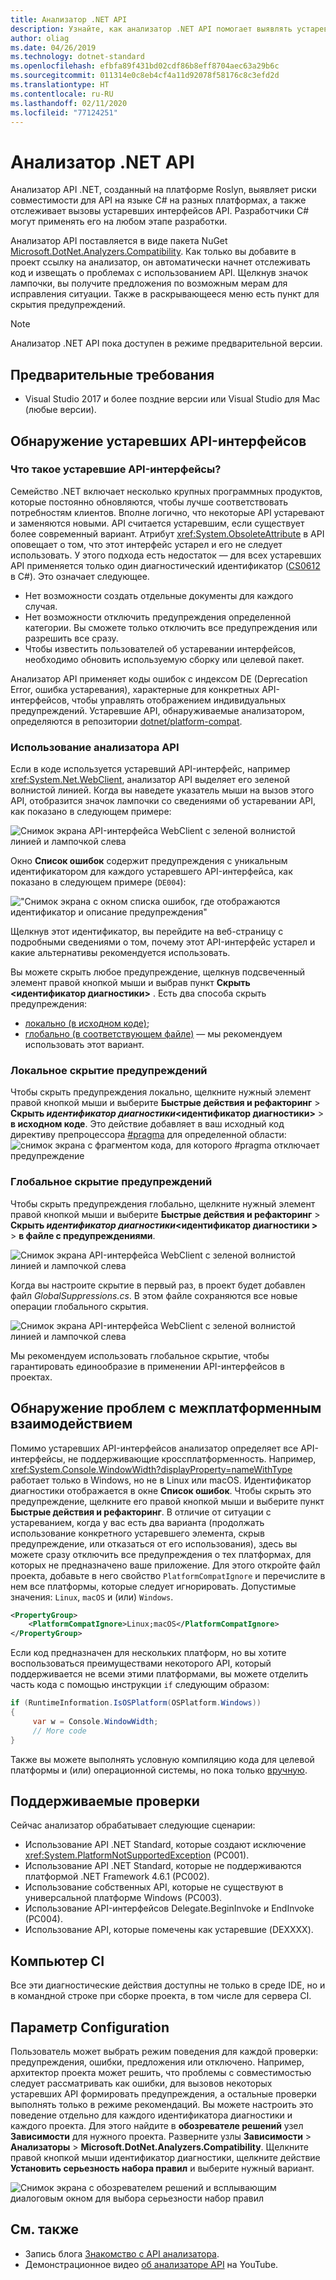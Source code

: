 ```yaml
---
title: Анализатор .NET API
description: Узнайте, как анализатор .NET API помогает выявлять устаревшие интерфейсы API и проблемы с совместимостью платформ.
author: oliag
ms.date: 04/26/2019
ms.technology: dotnet-standard
ms.openlocfilehash: efbfa89f431bd02cdf86b8eff8704aec63a29b6c
ms.sourcegitcommit: 011314e0c8eb4cf4a11d92078f58176c8c3efd2d
ms.translationtype: HT
ms.contentlocale: ru-RU
ms.lasthandoff: 02/11/2020
ms.locfileid: "77124251"
---
```

# <a name="net-api-analyzer"></a>Анализатор .NET API

Анализатор API .NET, созданный на платформе Roslyn, выявляет риски совместимости для API на языке C# на разных платформах, а также отслеживает вызовы устаревших интерфейсов API. Разработчики C# могут применять его на любом этапе разработки.

Анализатор API поставляется в виде пакета NuGet [Microsoft.DotNet.Analyzers.Compatibility](https://www.nuget.org/packages/Microsoft.DotNet.Analyzers.Compatibility/). Как только вы добавите в проект ссылку на анализатор, он автоматически начнет отслеживать код и извещать о проблемах с использованием API. Щелкнув значок лампочки, вы получите предложения по возможным мерам для исправления ситуации. Также в раскрывающееся меню есть пункт для скрытия предупреждений.

> [!NOTE]
> Анализатор .NET API пока доступен в режиме предварительной версии.

## <a name="prerequisites"></a>Предварительные требования

- Visual Studio 2017 и более поздние версии или Visual Studio для Mac (любые версии).

## <a name="discovering-deprecated-apis"></a>Обнаружение устаревших API-интерфейсов

### <a name="what-are-deprecated-apis"></a>Что такое устаревшие API-интерфейсы?

Семейство .NET включает несколько крупных программных продуктов, которые постоянно обновляются, чтобы лучше соответствовать потребностям клиентов. Вполне логично, что некоторые API устаревают и заменяются новыми. API считается устаревшим, если существует более современный вариант. Атрибут <xref:System.ObsoleteAttribute> в API оповещает о том, что этот интерфейс устарел и его не следует использовать. У этого подхода есть недостаток — для всех устаревших API применяется только один диагностический идентификатор ([CS0612](../../csharp/misc/cs0612.md) в C#). Это означает следующее.

- Нет возможности создать отдельные документы для каждого случая.
- Нет возможности отключить предупреждения определенной категории. Вы сможете только отключить все предупреждения или разрешить все сразу.
- Чтобы известить пользователей об устаревании интерфейсов, необходимо обновить используемую сборку или целевой пакет.

Анализатор API применяет коды ошибок с индексом DE (Deprecation Error, ошибка устаревания), характерные для конкретных API-интерфейсов, чтобы управлять отображением индивидуальных предупреждений. Устаревшие API, обнаруживаемые анализатором, определяются в репозитории [dotnet/platform-compat](https://github.com/dotnet/platform-compat).

### <a name="using-the-api-analyzer"></a>Использование анализатора API

Если в коде используется устаревший API-интерфейс, например <xref:System.Net.WebClient>, анализатор API выделяет его зеленой волнистой линией. Когда вы наведете указатель мыши на вызов этого API, отобразится значок лампочки со сведениями об устаревании API, как показано в следующем примере:

![Снимок экрана API-интерфейса WebClient с зеленой волнистой линией и лампочкой слева](media/api-analyzer/green-squiggle.jpg)

Окно **Список ошибок** содержит предупреждения с уникальным идентификатором для каждого устаревшего API-интерфейса, как показано в следующем примере (`DE004`): 

!["Снимок экрана с окном списка ошибок, где отображаются идентификатор и описание предупреждения"](media/api-analyzer/warnings-id-and-descriptions.jpg "Окно списка ошибок с предупреждениями.")

Щелкнув этот идентификатор, вы перейдите на веб-страницу с подробными сведениями о том, почему этот API-интерфейс устарел и какие альтернативы рекомендуется использовать.

Вы можете скрыть любое предупреждение, щелкнув подсвеченный элемент правой кнопкой мыши и выбрав пункт **Скрыть \<идентификатор диагностики>** . Есть два способа скрыть предупреждения: 

- [локально (в исходном коде)](#suppressing-warnings-locally);
- [глобально (в соответствующем файле)](#suppressing-warnings-globally) — мы рекомендуем использовать этот вариант.

### <a name="suppressing-warnings-locally"></a>Локальное скрытие предупреждений

Чтобы скрыть предупреждения локально, щелкните нужный элемент правой кнопкой мыши и выберите **Быстрые действия и рефакторинг** > **Скрыть *идентификатор диагностики*\<идентификатор диагностики>**  > **в исходном коде**. Это действие добавляет в ваш исходный код директиву препроцессора [#pragma](../../csharp/language-reference/preprocessor-directives/preprocessor-pragma-warning.md) для определенной области: ![снимок экрана с фрагментом кода, для которого #pragma отключает предупреждение](media/api-analyzer/suppress-in-source.jpg)

### <a name="suppressing-warnings-globally"></a>Глобальное скрытие предупреждений

Чтобы скрыть предупреждения глобально, щелкните нужный элемент правой кнопкой мыши и выберите **Быстрые действия и рефакторинг** > **Скрыть *идентификатор диагностики*\<идентификатор диагностики >**  > **в файле с предупреждениями**.

![Снимок экрана API-интерфейса WebClient с зеленой волнистой линией и лампочкой слева](media/api-analyzer/suppress-in-sup-file.jpg)

Когда вы настроите скрытие в первый раз, в проект будет добавлен файл *GlobalSuppressions.cs*. В этом файле сохраняются все новые операции глобального скрытия.

![Снимок экрана API-интерфейса WebClient с зеленой волнистой линией и лампочкой слева](media/api-analyzer/suppression-file.jpg)

Мы рекомендуем использовать глобальное скрытие, чтобы гарантировать единообразие в применении API-интерфейсов в проектах.

## <a name="discovering-cross-platform-issues"></a>Обнаружение проблем с межплатформенным взаимодействием

Помимо устаревших API-интерфейсов анализатор определяет все API-интерфейсы, не поддерживающие кроссплатформенность. Например, <xref:System.Console.WindowWidth?displayProperty=nameWithType> работает только в Windows, но не в Linux или macOS. Идентификатор диагностики отображается в окне **Список ошибок**. Чтобы скрыть это предупреждение, щелкните его правой кнопкой мыши и выберите пункт **Быстрые действия и рефакторинг**. В отличие от ситуации с устареванием, когда у вас есть два варианта (продолжать использование конкретного устаревшего элемента, скрыв предупреждение, или отказаться от его использования), здесь вы можете сразу отключить все предупреждения о тех платформах, для которых не предназначено ваше приложение. Для этого откройте файл проекта, добавьте в него свойство `PlatformCompatIgnore` и перечислите в нем все платформы, которые следует игнорировать. Допустимые значения: `Linux`, `macOS` и (или) `Windows`.

```xml
<PropertyGroup>
    <PlatformCompatIgnore>Linux;macOS</PlatformCompatIgnore>
</PropertyGroup>
```

Если код предназначен для нескольких платформ, но вы хотите воспользоваться преимуществами некоторого API, который поддерживается не всеми этими платформами, вы можете отделить часть кода с помощью инструкции `if` следующим образом:

```csharp
if (RuntimeInformation.IsOSPlatform(OSPlatform.Windows))
{
     var w = Console.WindowWidth;
     // More code
}
```

Также вы можете выполнять условную компиляцию кода для целевой платформы и (или) операционной системы, но пока только [вручную](../frameworks.md#how-to-specify-target-frameworks).

## <a name="supported-diagnostics"></a>Поддерживаемые проверки

Сейчас анализатор обрабатывает следующие сценарии:

- Использование API .NET Standard, которые создают исключение <xref:System.PlatformNotSupportedException> (PC001).
- Использование API .NET Standard, которые не поддерживаются платформой .NET Framework 4.6.1 (PC002).
- Использование собственных API, которые не существуют в универсальной платформе Windows (PC003).
- Использование API-интерфейсов Delegate.BeginInvoke и EndInvoke (PC004).
- Использование API, которые помечены как устаревшие (DEXXXX).

## <a name="ci-machine"></a>Компьютер CI

Все эти диагностические действия доступны не только в среде IDE, но и в командной строке при сборке проекта, в том числе для сервера CI.

## <a name="configuration"></a>Параметр Configuration

Пользователь может выбрать режим поведения для каждой проверки: предупреждения, ошибки, предложения или отключено. Например, архитектор проекта может решить, что проблемы с совместимостью следует рассматривать как ошибки, для вызовов некоторых устаревших API формировать предупреждения, а остальные проверки выполнять только в режиме рекомендаций. Вы можете настроить это поведение отдельно для каждого идентификатора диагностики и каждого проекта. Для этого найдите в **обозревателе решений** узел **Зависимости** для нужного проекта. Разверните узлы **Зависимости** > **Анализаторы** > **Microsoft.DotNet.Analyzers.Compatibility**. Щелкните правой кнопкой мыши идентификатор диагностики, щелкните действие **Установить серьезность набора правил** и выберите нужный вариант.

![Снимок экрана с обозревателем решений и всплывающим диалоговым окном для выбора серьезности набор правил](media/api-analyzer/disable-notifications.jpg)

## <a name="see-also"></a>См. также

- Запись блога [Знакомство с API анализатора](https://devblogs.microsoft.com/dotnet/introducing-api-analyzer/).
- Демонстрационное видео [об анализаторе API](https://youtu.be/eeBEahYXGd0) на YouTube.
